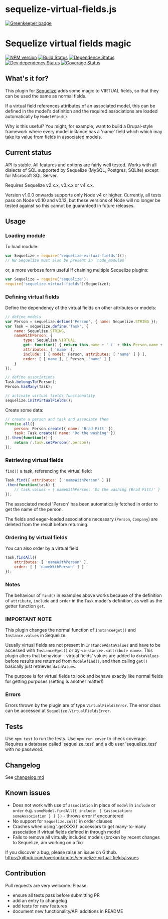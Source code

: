 # sequelize-virtual-fields.js

[![Greenkeeper badge](https://badges.greenkeeper.io/overlookmotel/sequelize-virtual-fields.svg)](https://greenkeeper.io/)

# Sequelize virtual fields magic

[![NPM version](https://img.shields.io/npm/v/sequelize-virtual-fields.svg)](https://www.npmjs.com/package/sequelize-virtual-fields)
[![Build Status](https://img.shields.io/travis/overlookmotel/sequelize-virtual-fields/master.svg)](http://travis-ci.org/overlookmotel/sequelize-virtual-fields)
[![Dependency Status](https://img.shields.io/david/overlookmotel/sequelize-virtual-fields.svg)](https://david-dm.org/overlookmotel/sequelize-virtual-fields)
[![Dev dependency Status](https://img.shields.io/david/dev/overlookmotel/sequelize-virtual-fields.svg)](https://david-dm.org/overlookmotel/sequelize-virtual-fields)
[![Coverage Status](https://img.shields.io/coveralls/overlookmotel/sequelize-virtual-fields/master.svg)](https://coveralls.io/r/overlookmotel/sequelize-virtual-fields)

## What's it for?

This plugin for [Sequelize](http://sequelizejs.com/) adds some magic to VIRTUAL fields, so that they can be used the same as normal fields.

If a virtual field references attributes of an associated model, this can be defined in the model's definition and the required associations are loaded automatically by `Model#find()`.

Why is this useful? You might, for example, want to build a Drupal-style framework where every model instance has a 'name' field which which may take its value from fields in associated models.

## Current status

API is stable. All features and options are fairly well tested. Works with all dialects of SQL supported by Sequelize (MySQL, Postgres, SQLite) except for Microsoft SQL Server.

Requires Sequelize v2.x.x, v3.x.x or v4.x.x.

Version v1.0.0 onwards supports only Node v4 or higher. Currently, all tests pass on Node v0.10 and v0.12, but these versions of Node will no longer be tested against so this cannot be guaranteed in future releases.

## Usage

### Loading module

To load module:

```js
var Sequelize = require('sequelize-virtual-fields')();
// NB Sequelize must also be present in `node_modules`
```

or, a more verbose form useful if chaining multiple Sequelize plugins:

```js
var Sequelize = require('sequelize');
require('sequelize-virtual-fields')(Sequelize);
```

### Defining virtual fields

Define the dependency of the virtual fields on other attributes or models:

```js
// define models
var Person = sequelize.define('Person', { name: Sequelize.STRING });
var Task = sequelize.define('Task', {
	name: Sequelize.STRING,
	nameWithPerson: {
		type: Sequelize.VIRTUAL,
		get: function() { return this.name + ' (' + this.Person.name + ')' }
		attributes: [ 'name' ],
		include: [ { model: Person, attributes: [ 'name' ] } ],
		order: [ ['name'], [ Person, 'name' ] ]
	}
});

// define associations
Task.belongsTo(Person);
Person.hasMany(Task);

// activate virtual fields functionality
sequelize.initVirtualFields();
```

Create some data:

```js
// create a person and task and associate them
Promise.all({
	person: Person.create({ name: 'Brad Pitt' }),
	task: Task.create({ name: 'Do the washing' })
}).then(function(r) {
	return r.task.setPerson(r.person);
});
```

### Retrieving virtual fields

`find()` a task, referencing the virtual field:

```js
Task.find({ attributes: [ 'nameWithPerson' ] })
.then(function(task) {
	// task.values = { nameWithPerson: 'Do the washing (Brad Pitt)' }
});
```

The associated model 'Person' has been automatically fetched in order to get the name of the person.

The fields and eager-loaded associations necessary (`Person`, `Company`) are deleted from the result before returning.

### Ordering by virtual fields

You can also order by a virtual field:

```js
Task.findAll({
	attributes: [ 'nameWithPerson' ],
	order: [ [ 'nameWithPerson' ] ]
});
```

### Notes

The behaviour of `find()` in examples above works because of the definition of `attribute`, `include` and `order` in the `Task` model's definition, as well as the getter function `get`.

### IMPORTANT NOTE

This plugin changes the normal function of `Instance#get()` and `Instance.values` in Sequelize.

Usually virtual fields are not present in `Instance#dataValues` and have to be accessed with `Instance#get()` or by `<instance>.<attribute name>`. This plugin alters that behaviour - virtual fields' values are added to `dataValues` before results are returned from `Model#find()`, and then calling `get()` basically just retrieves `dataValues`.

The purpose is for virtual fields to look and behave exactly like normal fields for getting purposes (setting is another matter!)

### Errors

Errors thrown by the plugin are of type `VirtualFieldsError`. The error class can be accessed at `Sequelize.VirtualFieldsError`.

## Tests

Use `npm test` to run the tests. Use `npm run cover` to check coverage.
Requires a database called 'sequelize_test' and a db user 'sequelize_test' with no password.

## Changelog

See [changelog.md](https://github.com/overlookmotel/sequelize-virtual-fields/blob/master/changelog.md)

## Known issues

* Does not work with use of `association` in place of `model` in `include` or `order` e.g. `someModel.findAll({ include: [ {association: someAssociation } ] })` - throws error if encountered
* No support for `Sequelize.col()` in order clauses
* Crashes when using '.getXXX()' accessors to get many-to-many association if virtual fields defined in through model
* Fails to remove all virtually included models (broken by recent changes to Sequelize, am working on a fix)

If you discover a bug, please raise an issue on Github. https://github.com/overlookmotel/sequelize-virtual-fields/issues

## Contribution

Pull requests are very welcome. Please:

* ensure all tests pass before submitting PR
* add an entry to changelog
* add tests for new features
* document new functionality/API additions in README
